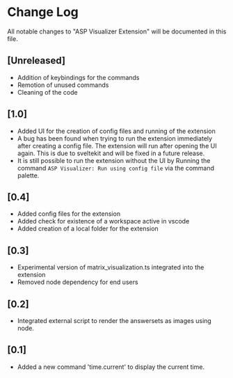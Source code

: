 # Change Log

All notable changes to "ASP Visualizer Extension" will be documented in this file.

## [Unreleased]

- Addition of keybindings for the commands
- Remotion of unused commands
- Cleaning of the code

## [1.0]

- Added UI for the creation of config files and running of the extension
- A bug has been found when trying to run the extension immediately after creating a config file. The extension will run after opening the UI again. This is due to sveltekit and will be fixed in a future release.
- It is still possible to run the extension without the UI by Running the command `ASP Visualizer: Run using config file` via the command palette.

## [0.4]

- Added config files for the extension
- Added check for existence of a workspace active in vscode
- Added creation of a local folder for the extension

## [0.3]

- Experimental version of matrix_visualization.ts integrated into the extension
- Removed node dependency for end users

## [0.2]

- Integrated external script to render the answersets as images using node.

## [0.1]

- Added a new command 'time.current' to display the current time.
